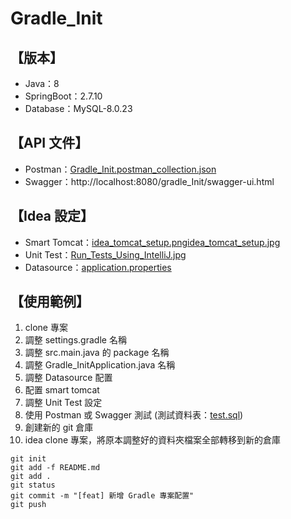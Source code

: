 # Gradle_Init

## 【版本】

* Java：8
* SpringBoot：2.7.10
* Database：MySQL-8.0.23

## 【API 文件】

* Postman：[Gradle_Init.postman_collection.json](__doc%2FGradle_Init.postman_collection.json)
* Swagger：http://localhost:8080/gradle_Init/swagger-ui.html

## 【Idea 設定】

* Smart Tomcat：[idea_tomcat_setup.png](__doc%2Fidea_tomcat_setup.png)[idea_tomcat_setup.jpg](__doc%2Fidea_tomcat_setup.jpg)
* Unit Test：[Run_Tests_Using_IntelliJ.jpg](__doc%2FRun_Tests_Using_IntelliJ.jpg)
* Datasource：[application.properties](src%2Fmain%2Fresources%2Fapplication.properties)

## 【使用範例】
1. clone 專案
3. 調整 settings.gradle 名稱
4. 調整 src.main.java 的 package 名稱
5. 調整 Gradle_InitApplication.java 名稱
6. 調整 Datasource 配置
7. 配置 smart tomcat
8. 調整 Unit Test 設定
9. 使用 Postman 或 Swagger 測試 (測試資料表：[test.sql](__doc%2Fsql%2Ftest.sql))
10. 創建新的 git 倉庫
11. idea clone 專案，將原本調整好的資料夾檔案全部轉移到新的倉庫
   ```text
   git init
   git add -f README.md
   git add .
   git status
   git commit -m "[feat] 新增 Gradle 專案配置"
   git push
   ```   
